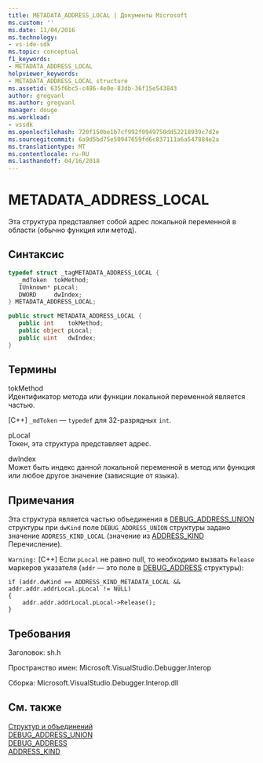 ```yaml
---
title: METADATA_ADDRESS_LOCAL | Документы Microsoft
ms.custom: ''
ms.date: 11/04/2016
ms.technology:
- vs-ide-sdk
ms.topic: conceptual
f1_keywords:
- METADATA_ADDRESS_LOCAL
helpviewer_keywords:
- METADATA_ADDRESS_LOCAL structure
ms.assetid: 635f6bc5-c486-4e0e-83db-36f15e543843
author: gregvanl
ms.author: gregvanl
manager: douge
ms.workload:
- vssdk
ms.openlocfilehash: 720f150be1b7cf992f0949750dd52218939c7d2e
ms.sourcegitcommit: 6a9d5bd75e50947659fd6c837111a6a547884e2a
ms.translationtype: MT
ms.contentlocale: ru-RU
ms.lasthandoff: 04/16/2018
---
```

# <a name="metadataaddresslocal"></a>METADATA_ADDRESS_LOCAL
Эта структура представляет собой адрес локальной переменной в области (обычно функция или метод).  
  
## <a name="syntax"></a>Синтаксис  
  
```cpp  
typedef struct _tagMETADATA_ADDRESS_LOCAL {  
   _mdToken  tokMethod;  
   IUnknown* pLocal;  
   DWORD     dwIndex;  
} METADATA_ADDRESS_LOCAL;  
```  
  
```csharp  
public struct METADATA_ADDRESS_LOCAL {  
   public int    tokMethod;  
   public object pLocal;  
   public uint   dwIndex;  
}  
```  
  
## <a name="terms"></a>Термины  
 tokMethod  
 Идентификатор метода или функции локальной переменной является частью.  
  
 [C++] `_mdToken` — `typedef` для 32-разрядных `int`.  
  
 pLocal  
 Токен, эта структура представляет адрес.  
  
 dwIndex  
 Может быть индекс данной локальной переменной в метод или функция или любое другое значение (зависящие от языка).  
  
## <a name="remarks"></a>Примечания  
 Эта структура является частью объединения в [DEBUG_ADDRESS_UNION](../../../extensibility/debugger/reference/debug-address-union.md) структуры при `dwKind` поле `DEBUG_ADDRESS_UNION` структуры задано значение `ADDRESS_KIND_LOCAL` (значение из [ADDRESS_KIND](../../../extensibility/debugger/reference/address-kind.md) Перечисление).  
  
 `Warning:` [C++]  Если `pLocal` не равно null, то необходимо вызвать `Release` маркеров указателя (`addr` — это поле в [DEBUG_ADDRESS](../../../extensibility/debugger/reference/debug-address.md) структуры):  
  
```  
if (addr.dwKind == ADDRESS_KIND_METADATA_LOCAL &&  addr.addr.addrLocal.pLocal != NULL)  
{  
    addr.addr.addrLocal.pLocal->Release();  
}  
```  
  
## <a name="requirements"></a>Требования  
 Заголовок: sh.h  
  
 Пространство имен: Microsoft.VisualStudio.Debugger.Interop  
  
 Сборка: Microsoft.VisualStudio.Debugger.Interop.dll  
  
## <a name="see-also"></a>См. также  
 [Структур и объединений](../../../extensibility/debugger/reference/structures-and-unions.md)   
 [DEBUG_ADDRESS_UNION](../../../extensibility/debugger/reference/debug-address-union.md)   
 [DEBUG_ADDRESS](../../../extensibility/debugger/reference/debug-address.md)   
 [ADDRESS_KIND](../../../extensibility/debugger/reference/address-kind.md)
